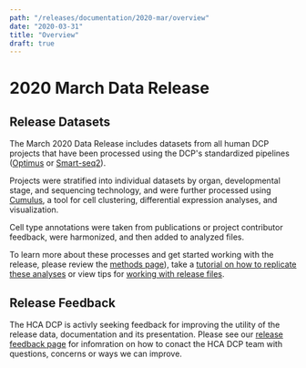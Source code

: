 ```yaml
---
path: "/releases/documentation/2020-mar/overview"
date: "2020-03-31"
title: "Overview"
draft: true
---
```


# 2020 March Data Release 


## Release Datasets


The <link-to-browser relativelink="/releases/2020-mar">March 2020 Data Release</link-to-browser> includes datasets from all human DCP projects that have been processed using the DCP's standardized pipelines ([Optimus](/pipelines/optimus-workflow) or [Smart-seq2](/pipelines/smart-seq2-workflow)). 

Projects were stratified into individual datasets by organ, developmental stage, and sequencing technology, and were further processed using [Cumulus](https://cumulus.readthedocs.io/en/latest/cumulus.html#), a tool for cell clustering, differential expression analyses, and visualization.
 
 Cell type annotations were taken from publications or project contributor feedback, were harmonized, and then added to analyzed files.

To learn more about these processes and get started working with the release, please review the [methods page](methods.md)), take a [tutorial on how to replicate these analyses](/releases/2020-mar/replicating-the-hca-dcp-release-analysis) or view tips for [working with release files](/releases/2020-mar/working-with-release-files). 



## Release Feedback

The HCA DCP is activly seeking feedback for improving the utility of the release data, documentation and its presentation. Please see our [release feedback page](/releases/2020-mar/feedback) for infomration on how to conact the HCA DCP team with questions, concerns or ways we can improve. 
